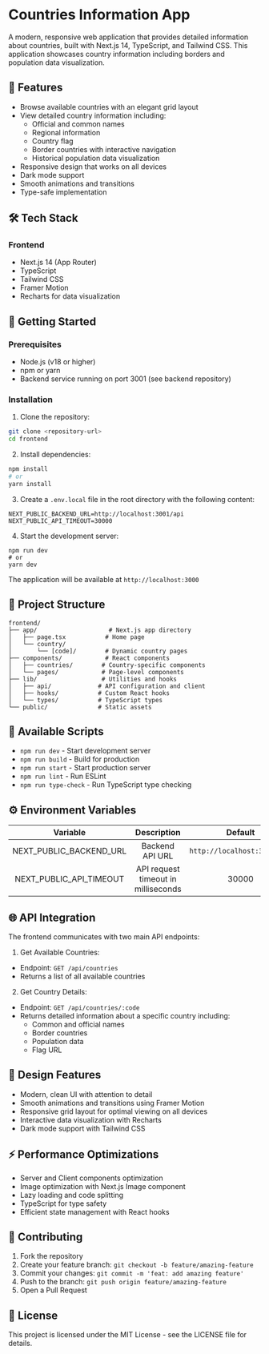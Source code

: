 # Countries Information App

A modern, responsive web application that provides detailed information about countries, built with Next.js 14, TypeScript, and Tailwind CSS. This application showcases country information including borders and population data visualization.

## 🌟 Features

- Browse available countries with an elegant grid layout
- View detailed country information including:
  - Official and common names
  - Regional information
  - Country flag
  - Border countries with interactive navigation
  - Historical population data visualization
- Responsive design that works on all devices
- Dark mode support
- Smooth animations and transitions
- Type-safe implementation

## 🛠️ Tech Stack

### Frontend
- Next.js 14 (App Router)
- TypeScript
- Tailwind CSS
- Framer Motion
- Recharts for data visualization

## 🚀 Getting Started

### Prerequisites
- Node.js (v18 or higher)
- npm or yarn
- Backend service running on port 3001 (see backend repository)

### Installation

1. Clone the repository:
```bash
git clone <repository-url>
cd frontend
```

2. Install dependencies:
```bash
npm install
# or
yarn install
```

3. Create a `.env.local` file in the root directory with the following content:
```
NEXT_PUBLIC_BACKEND_URL=http://localhost:3001/api
NEXT_PUBLIC_API_TIMEOUT=30000
```
4. Start the development server:
```
npm run dev
# or
yarn dev
```
The application will be available at `http://localhost:3000`

## 📁 Project Structure

```
frontend/
├── app/                    # Next.js app directory
│   ├── page.tsx           # Home page
│   └── country/
│       └── [code]/        # Dynamic country pages
├── components/            # React components
│   ├── countries/        # Country-specific components
│   └── pages/            # Page-level components
├── lib/                  # Utilities and hooks
│   ├── api/             # API configuration and client
│   ├── hooks/           # Custom React hooks
│   └── types/           # TypeScript types
└── public/              # Static assets
```

## 🔧 Available Scripts

- `npm run dev` - Start development server
- `npm run build` - Build for production
- `npm run start` - Start production server
- `npm run lint` - Run ESLint
- `npm run type-check` - Run TypeScript type checking

## ⚙️ Environment Variables

|           Variable         |   Description   | Default |
| :------------------------: |:---------------:| :-------:|
| NEXT_PUBLIC_BACKEND_URL    | Backend API URL | `http://localhost:3001/api` |
| NEXT_PUBLIC_API_TIMEOUT    | API  request timeout in milliseconds | 30000





## 🌐 API Integration
The frontend communicates with two main API endpoints:

1. Get Available Countries:
- Endpoint: `GET /api/countries`
- Returns a list of all available countries


2. Get Country Details:

- Endpoint: `GET /api/countries/:code`
- Returns detailed information about a specific country including:
    - Common and official names
    - Border countries
    - Population data
    - Flag URL

## 🎨 Design Features

- Modern, clean UI with attention to detail
- Smooth animations and transitions using Framer Motion
- Responsive grid layout for optimal viewing on all devices
- Interactive data visualization with Recharts
- Dark mode support with Tailwind CSS

## ⚡ Performance Optimizations

- Server and Client components optimization
- Image optimization with Next.js Image component
- Lazy loading and code splitting
- TypeScript for type safety
- Efficient state management with React hooks

## 🤝 Contributing

1. Fork the repository
2. Create your feature branch: `git checkout -b feature/amazing-feature`
3. Commit your changes: `git commit -m 'feat: add amazing feature'`
4. Push to the branch: `git push origin feature/amazing-feature`
5. Open a Pull Request

## 📝 License
This project is licensed under the MIT License - see the LICENSE file for details.

